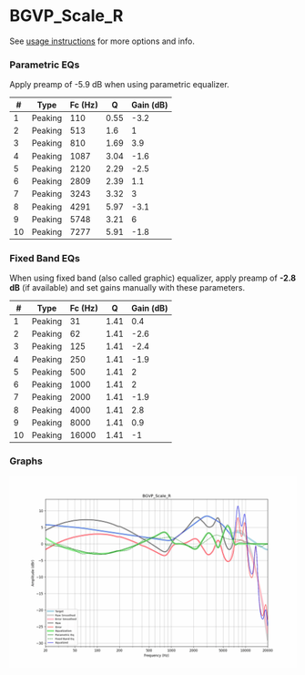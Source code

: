 # BGVP_Scale_R
See [usage instructions](https://github.com/jaakkopasanen/AutoEq#usage) for more options and info.

### Parametric EQs
Apply preamp of -5.9 dB when using parametric equalizer.

|   # | Type    |   Fc (Hz) |    Q |   Gain (dB) |
|-----|---------|-----------|------|-------------|
|   1 | Peaking |       110 | 0.55 |        -3.2 |
|   2 | Peaking |       513 | 1.6  |         1   |
|   3 | Peaking |       810 | 1.69 |         3.9 |
|   4 | Peaking |      1087 | 3.04 |        -1.6 |
|   5 | Peaking |      2120 | 2.29 |        -2.5 |
|   6 | Peaking |      2809 | 2.39 |         1.1 |
|   7 | Peaking |      3243 | 3.32 |         3   |
|   8 | Peaking |      4291 | 5.97 |        -3.1 |
|   9 | Peaking |      5748 | 3.21 |         6   |
|  10 | Peaking |      7277 | 5.91 |        -1.8 |

### Fixed Band EQs
When using fixed band (also called graphic) equalizer, apply preamp of **-2.8 dB** (if available) and set gains manually with these parameters.

|   # | Type    |   Fc (Hz) |    Q |   Gain (dB) |
|-----|---------|-----------|------|-------------|
|   1 | Peaking |        31 | 1.41 |         0.4 |
|   2 | Peaking |        62 | 1.41 |        -2.6 |
|   3 | Peaking |       125 | 1.41 |        -2.4 |
|   4 | Peaking |       250 | 1.41 |        -1.9 |
|   5 | Peaking |       500 | 1.41 |         2   |
|   6 | Peaking |      1000 | 1.41 |         2   |
|   7 | Peaking |      2000 | 1.41 |        -1.9 |
|   8 | Peaking |      4000 | 1.41 |         2.8 |
|   9 | Peaking |      8000 | 1.41 |         0.9 |
|  10 | Peaking |     16000 | 1.41 |        -1   |

### Graphs
![](./BGVP_Scale_R.png)
